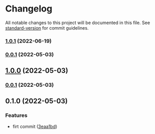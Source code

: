 # Changelog

All notable changes to this project will be documented in this file. See [standard-version](https://github.com/conventional-changelog/standard-version) for commit guidelines.

### [1.0.1](https://github.com/reimlima/pol/compare/v1.0.0...v1.0.1) (2022-06-19)

### [0.0.1](https://github.com/reimlima/pol/compare/v1.0.0...v0.0.1) (2022-05-03)

## [1.0.0](https://github.com/reimlima/pol/compare/v0.0.1...v1.0.0) (2022-05-03)

### [0.0.1](https://github.com/reimlima/pol/compare/v0.1.0...v0.0.1) (2022-05-03)

## 0.1.0 (2022-05-03)


### Features

* firt commit ([3eaa1bd](https://github.com/reimlima/pol/commits/3eaa1bd1d04850ad4de57a730fc3219c5ff40a09))
